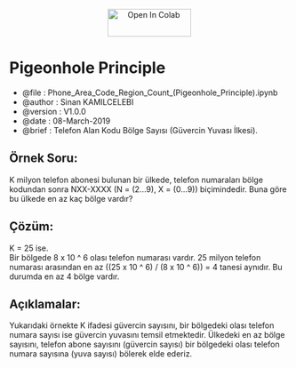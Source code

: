 <p align="center">
<a href="https://colab.research.google.com/github/sinankamilcelebi/Pigeonhole_Principle/blob/master/Phone_Area_Code_Region_Count_(Pigeonhole_Principle).ipynb">
<img src="https://colab.research.google.com/assets/colab-badge.svg" width="150" height="50" alt="Open In Colab"/>
</a>
</p>

# Pigeonhole Principle

* @file      : Phone_Area_Code_Region_Count_(Pigeonhole_Principle).ipynb
* @author    : Sinan KAMILCELEBI
* @version   : V1.0.0
* @date      : 08-March-2019
* @brief     : Telefon Alan Kodu Bölge Sayısı (Güvercin Yuvası İlkesi).

## Örnek Soru: 
K milyon telefon abonesi bulunan bir ülkede, telefon numaraları bölge kodundan sonra NXX-XXXX (N = (2...9), X = (0...9)) biçimindedir. Buna göre bu ülkede en az kaç bölge vardır?

## Çözüm: 
K = 25 ise.   
Bir bölgede 8 x 10 ^ 6 olası telefon numarası vardır. 25 milyon telefon numarası arasından en az ((25 x 10 ^ 6) / (8 x 10 ^ 6)) = 4 tanesi aynıdır. Bu durumda en az 4 bölge vardır.

## Açıklamalar: 
Yukarıdaki örnekte K ifadesi güvercin sayısını, bir bölgedeki olası telefon numara sayısı ise güvercin yuvasını temsil etmektedir. Ülkedeki en az bölge sayısını, telefon abone sayısını (güvercin sayısı) bir bölgedeki olası telefon numara sayısına (yuva sayısı) bölerek elde ederiz.
 
